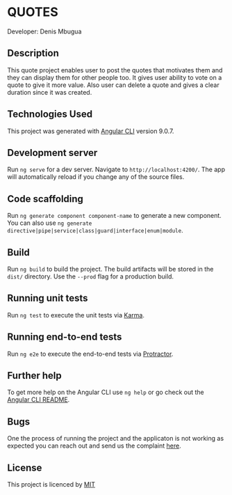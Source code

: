 # QUOTES

Developer: Denis Mbugua

## Description

This quote project enables user to post the quotes that motivates them and they can display them for other people too.
It gives user ability to vote on a quote to give it more value. Also user can delete a quote and gives a clear duration since it was created.

## Technologies Used

This project was generated with [Angular CLI](https://github.com/angular/angular-cli) version 9.0.7.

## Development server

Run `ng serve` for a dev server. Navigate to `http://localhost:4200/`. The app will automatically reload if you change any of the source files.

## Code scaffolding

Run `ng generate component component-name` to generate a new component. You can also use `ng generate directive|pipe|service|class|guard|interface|enum|module`.

## Build

Run `ng build` to build the project. The build artifacts will be stored in the `dist/` directory. Use the `--prod` flag for a production build.

## Running unit tests

Run `ng test` to execute the unit tests via [Karma](https://karma-runner.github.io).

## Running end-to-end tests

Run `ng e2e` to execute the end-to-end tests via [Protractor](http://www.protractortest.org/).

## Further help

To get more help on the Angular CLI use `ng help` or go check out the [Angular CLI README](https://github.com/angular/angular-cli/blob/master/README.md).

## Bugs

One the process of running the project and the applicaton is not working as expected you can reach out and send us the complaint [here](https://github.com/dynamodenis/Quotes/issues/new).

## License

This project is licenced by [MIT]()